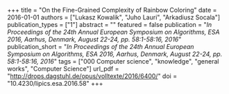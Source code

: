 +++
title = "On the Fine-Grained Complexity of Rainbow Coloring"
date = 2016-01-01
authors = ["Lukasz Kowalik", "Juho Lauri", "Arkadiusz Socala"]
publication_types = ["1"]
abstract = ""
featured = false
publication = "*In Proceedings of the 24th Annual European Symposium on Algorithms, ESA 2016, Aarhus, Denmark, August 22-24, pp. 58:1-58:16, 2016*"
publication_short = "*In Proceedings of the 24th Annual European Symposium on Algorithms, ESA 2016, Aarhus, Denmark, August 22-24, pp. 58:1-58:16, 2016*"
tags = ["000 Computer science", "knowledge", "general works", "Computer Science"]
url_pdf = "http://drops.dagstuhl.de/opus/volltexte/2016/6400/"
doi = "10.4230/lipics.esa.2016.58"
+++

